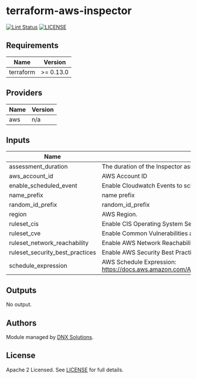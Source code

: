 # terraform-aws-inspector

[![Lint Status](https://github.com/DNXLabs/terraform-aws-template/workflows/Lint/badge.svg)](https://github.com/DNXLabs/terraform-aws-template/actions)
[![LICENSE](https://img.shields.io/github/license/DNXLabs/terraform-aws-template)](https://github.com/DNXLabs/terraform-aws-template/blob/master/LICENSE)

<!--- BEGIN_TF_DOCS --->

## Requirements

| Name | Version |
|------|---------|
| terraform | >= 0.13.0 |

## Providers

| Name | Version |
|------|---------|
| aws | n/a |

## Inputs

| Name | Description | Type | Default | Required |
|------|-------------|------|---------|:--------:|
| assessment\_duration | The duration of the Inspector assessment run | `string` | `"3600"` | no |
| aws\_account\_id | AWS Account ID | `string` | n/a | yes |
| enable\_scheduled\_event | Enable Cloudwatch Events to schedule an assessment | `bool` | `true` | no |
| name\_prefix | name prefix | `string` | `""` | no |
| random\_id\_prefix | random\_id\_prefix | `string` | `""` | no |
| region | AWS Region. | `any` | n/a | yes |
| ruleset\_cis | Enable CIS Operating System Security Configuration Benchmarks Ruleset | `bool` | `true` | no |
| ruleset\_cve | Enable Common Vulnerabilities and Exposures Ruleset | `bool` | `true` | no |
| ruleset\_network\_reachability | Enable AWS Network Reachability Ruleset | `bool` | `true` | no |
| ruleset\_security\_best\_practices | Enable AWS Security Best Practices Ruleset | `bool` | `true` | no |
| schedule\_expression | AWS Schedule Expression: https://docs.aws.amazon.com/AmazonCloudWatch/latest/events/ScheduledEvents.html | `string` | n/a | yes |

## Outputs

No output.

<!--- END_TF_DOCS --->

## Authors

Module managed by [DNX Solutions](https://github.com/DNXLabs).

## License

Apache 2 Licensed. See [LICENSE](https://github.com/DNXLabs/terraform-aws-template/blob/master/LICENSE) for full details.